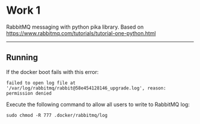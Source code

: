 # Work 1

RabbitMQ messaging with python pika library. Based on https://www.rabbitmq.com/tutorials/tutorial-one-python.html

---

## Running

If the docker boot fails with this error:
```
failed to open log file at '/var/log/rabbitmq/rabbit@58e454128146_upgrade.log', reason: permission denied
```

Execute the following command to allow all users to write to RabbitMQ log:
```
sudo chmod -R 777 .docker/rabbitmq/log
```
